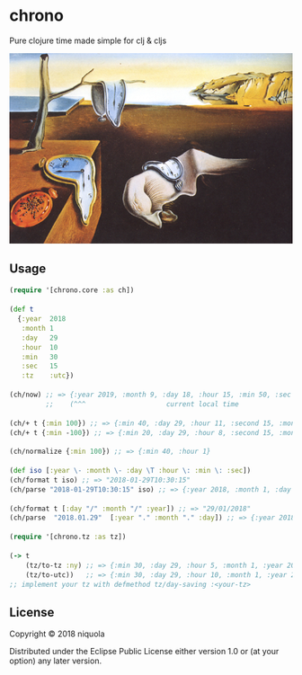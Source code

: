 # chrono

Pure clojure time made simple for clj & cljs

![clock](clocks.png)

## Usage

```clj
(require '[chrono.core :as ch])

(def t
  {:year  2018
   :month 1
   :day   29
   :hour  10
   :min   30
   :sec   15
   :tz    :utc})

(ch/now) ;; => {:year 2019, :month 9, :day 18, :hour 15, :min 50, :sec 2, :ms 842}
         ;;    (^^^                    current local time                     ^^^)

(ch/+ t {:min 100}) ;; => {:min 40, :day 29, :hour 11, :second 15, :month 1, :year 2018, :minutes 30}
(ch/+ t {:min -100}) ;; => {:min 20, :day 29, :hour 8, :second 15, :month 1, :year 2018, :minutes 30}

(ch/normalize {:min 100}) ;; => {:min 40, :hour 1}

(def iso [:year \- :month \- :day \T :hour \: :min \: :sec])
(ch/format t iso) ;; => "2018-01-29T10:30:15"
(ch/parse "2018-01-29T10:30:15" iso) ;; => {:year 2018, :month 1, :day 29, :hour 10, :min 30, :sec 15}

(ch/format t [:day "/" :month "/" :year]) ;; => "29/01/2018"
(ch/parse  "2018.01.29"  [:year "." :month "." :day]) ;; => {:year 2018, :month 1, :day 29}

(require '[chrono.tz :as tz])

(-> t
    (tz/to-tz :ny) ;; => {:min 30, :day 29, :hour 5, :month 1, :year 2018, :sec 15, :tz :ny}
    (tz/to-utc))   ;; => {:min 30, :day 29, :hour 10, :month 1, :year 2018, :sec 15}
;; implement your tz with defmethod tz/day-saving :<your-tz>

```

## License

Copyright © 2018 niquola

Distributed under the Eclipse Public License either version 1.0 or (at
your option) any later version.
